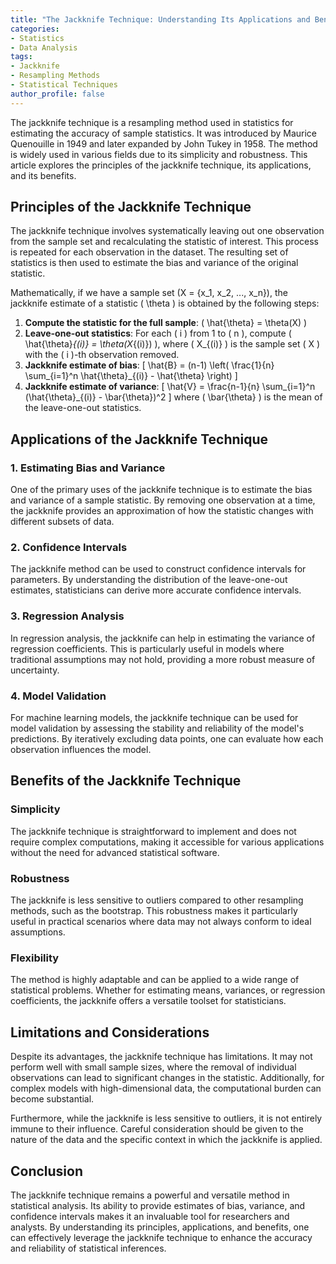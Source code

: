 ```yaml
---
title: "The Jackknife Technique: Understanding Its Applications and Benefits"
categories:
- Statistics
- Data Analysis
tags:
- Jackknife
- Resampling Methods
- Statistical Techniques
author_profile: false
---
```


The jackknife technique is a resampling method used in statistics for estimating the accuracy of sample statistics. It was introduced by Maurice Quenouille in 1949 and later expanded by John Tukey in 1958. The method is widely used in various fields due to its simplicity and robustness. This article explores the principles of the jackknife technique, its applications, and its benefits.

## Principles of the Jackknife Technique

The jackknife technique involves systematically leaving out one observation from the sample set and recalculating the statistic of interest. This process is repeated for each observation in the dataset. The resulting set of statistics is then used to estimate the bias and variance of the original statistic.

Mathematically, if we have a sample set \(X = \{x_1, x_2, ..., x_n\}\), the jackknife estimate of a statistic \( \theta \) is obtained by the following steps:

1. **Compute the statistic for the full sample**: \( \hat{\theta} = \theta(X) \)
2. **Leave-one-out statistics**: For each \( i \) from 1 to \( n \), compute \( \hat{\theta}_{(i)} = \theta(X_{(i)}) \), where \( X_{(i)} \) is the sample set \( X \) with the \( i \)-th observation removed.
3. **Jackknife estimate of bias**:
   \[
   \hat{B} = (n-1) \left( \frac{1}{n} \sum_{i=1}^n \hat{\theta}_{(i)} - \hat{\theta} \right)
   \]
4. **Jackknife estimate of variance**:
   \[
   \hat{V} = \frac{n-1}{n} \sum_{i=1}^n (\hat{\theta}_{(i)} - \bar{\theta})^2
   \]
   where \( \bar{\theta} \) is the mean of the leave-one-out statistics.

## Applications of the Jackknife Technique

### 1. Estimating Bias and Variance
One of the primary uses of the jackknife technique is to estimate the bias and variance of a sample statistic. By removing one observation at a time, the jackknife provides an approximation of how the statistic changes with different subsets of data.

### 2. Confidence Intervals
The jackknife method can be used to construct confidence intervals for parameters. By understanding the distribution of the leave-one-out estimates, statisticians can derive more accurate confidence intervals.

### 3. Regression Analysis
In regression analysis, the jackknife can help in estimating the variance of regression coefficients. This is particularly useful in models where traditional assumptions may not hold, providing a more robust measure of uncertainty.

### 4. Model Validation
For machine learning models, the jackknife technique can be used for model validation by assessing the stability and reliability of the model's predictions. By iteratively excluding data points, one can evaluate how each observation influences the model.

## Benefits of the Jackknife Technique

### Simplicity
The jackknife technique is straightforward to implement and does not require complex computations, making it accessible for various applications without the need for advanced statistical software.

### Robustness
The jackknife is less sensitive to outliers compared to other resampling methods, such as the bootstrap. This robustness makes it particularly useful in practical scenarios where data may not always conform to ideal assumptions.

### Flexibility
The method is highly adaptable and can be applied to a wide range of statistical problems. Whether for estimating means, variances, or regression coefficients, the jackknife offers a versatile toolset for statisticians.

## Limitations and Considerations

Despite its advantages, the jackknife technique has limitations. It may not perform well with small sample sizes, where the removal of individual observations can lead to significant changes in the statistic. Additionally, for complex models with high-dimensional data, the computational burden can become substantial.

Furthermore, while the jackknife is less sensitive to outliers, it is not entirely immune to their influence. Careful consideration should be given to the nature of the data and the specific context in which the jackknife is applied.

## Conclusion

The jackknife technique remains a powerful and versatile method in statistical analysis. Its ability to provide estimates of bias, variance, and confidence intervals makes it an invaluable tool for researchers and analysts. By understanding its principles, applications, and benefits, one can effectively leverage the jackknife technique to enhance the accuracy and reliability of statistical inferences.

